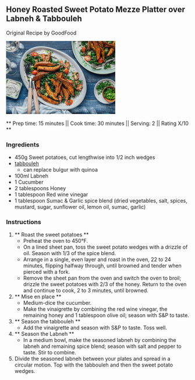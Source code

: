 ## Honey Roasted Sweet Potato Mezze Platter over Labneh & Tabbouleh

Original Recipe by GoodFood

![Picture](../img/honey_roasted_sweet_potato_mezze.jpg)

** Prep time: 15 minutes || Cook time: 30 minutes || Serving: 2 || Rating X/10 **

### Ingredients

- 450g Sweet potatoes, cut lengthwise into 1/2 inch wedges
- [tabbouleh](../../salad/tabbouleh/)
	- can replace bulgur with quinoa
- 100ml Labneh
- 1 Cucumber
- 2 tablespoons Honey
- 1 tablespoon Red wine vinegar
- 1 tablespoon Sumac & Garlic spice blend 
	(dried vegetables, salt, spices, mustard, sugar, sunflower oil, lemon oil, sumac, garlic) 

### Instructions

1. ** Roast the sweet potatoes **
	- Preheat the oven to 450°F. 
	- On a lined sheet pan, toss the sweet potato wedges with a drizzle of oil. Season with 1/3 of the spice blend. 
	- Arrange in a single, even layer and roast in the oven, 22 to 24 minutes, flipping halfway through, until browned and tender when pierced with a fork. 
	- Remove the sheet pan from the oven and switch the oven to broil; drizzle the sweet potatoes with 2/3 of the honey. Return to the oven and continue to cook, 2 to 3 minutes, until browned.
3. ** Mise en place **
	- Medium-dice the cucumber.
	- Make the vinaigrette by combining the red wine vinegar, the remaining honey and 1 tablespoon olive oil; season with S&P to taste. 
4. ** Season the tabbouleh **
	- Add the vinaigrette and season with S&P to taste. Toss well.
5. ** Season the Labneh **
	- In a medium bowl, make the seasoned labneh by combining the labneh and remaining spice blend; season with salt and pepper to taste. Stir to combine.
6. Divide the seasoned labneh between your plates and spread in a circular motion. Top with the tabbouleh and then the sweet potato wedges. 
